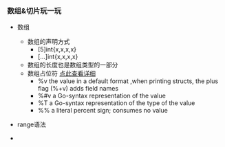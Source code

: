 ### 数组&切片玩一玩

- 数组
    - 数组的声明方式
        - [5]int{x,x,x,x}
        - [...]int{x,x,x,x}
    - 数组的长度也是数组类型的一部分
    - 数组占位符 [点此查看详细](https://pkg.go.dev/fmt)
        - %v the value in a default format ,when printing structs, the plus flag (%+v) adds field names
        - %#v a Go-syntax representation of the value
        - %T a Go-syntax representation of the type of the value
        - %% a literal percent sign; consumes no value
    
- range语法
- 

